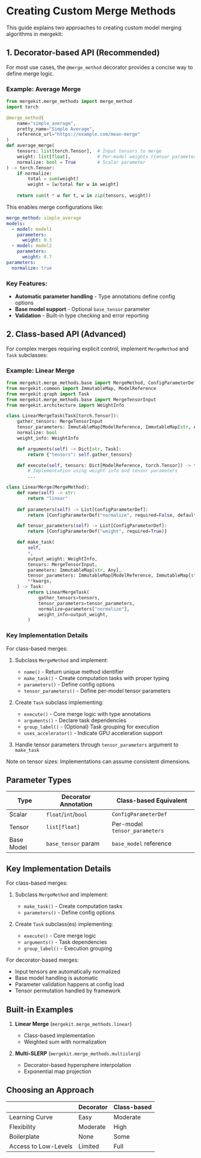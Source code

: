 # Creating Custom Merge Methods

This guide explains two approaches to creating custom model merging algorithms in mergekit:

## 1. Decorator-based API (Recommended)

For most use cases, the `@merge_method` decorator provides a concise way to define merge logic.

### Example: Average Merge

```python
from mergekit.merge_methods import merge_method
import torch

@merge_method(
    name="simple_average",
    pretty_name="Simple Average",
    reference_url="https://example.com/mean-merge"
)
def average_merge(
    tensors: list[torch.Tensor],  # Input tensors to merge
    weight: list[float],          # Per-model weights (tensor parameter)
    normalize: bool = True        # Scalar parameter
) -> torch.Tensor:
    if normalize:
        total = sum(weight)
        weight = [w/total for w in weight]
    
    return sum(t * w for t, w in zip(tensors, weight))
```

This enables merge configurations like:
```yaml
merge_method: simple_average
models:
  - model: model1
    parameters:
      weight: 0.3
  - model: model2
    parameters:
      weight: 0.7
parameters:
  normalize: true
```

### Key Features:
- **Automatic parameter handling** - Type annotations define config options
- **Base model support** - Optional `base_tensor` parameter
- **Validation** - Built-in type checking and error reporting

## 2. Class-based API (Advanced)

For complex merges requiring explicit control, implement `MergeMethod` and `Task` subclasses:

### Example: Linear Merge

```python
from mergekit.merge_methods.base import MergeMethod, ConfigParameterDef
from mergekit.common import ImmutableMap, ModelReference
from mergekit.graph import Task
from mergekit.merge_methods.base import MergeTensorInput
from mergekit.architecture import WeightInfo

class LinearMergeTask(Task[torch.Tensor]):
    gather_tensors: MergeTensorInput
    tensor_parameters: ImmutableMap[ModelReference, ImmutableMap[str, Any]]
    normalize: bool
    weight_info: WeightInfo

    def arguments(self) -> Dict[str, Task]:
        return {"tensors": self.gather_tensors}

    def execute(self, tensors: Dict[ModelReference, torch.Tensor]) -> torch.Tensor:
        # Implementation using weight info and tensor parameters
        ...

class LinearMerge(MergeMethod):
    def name(self) -> str:
        return "linear"
        
    def parameters(self) -> List[ConfigParameterDef]:
        return [ConfigParameterDef("normalize", required=False, default=True)]

    def tensor_parameters(self) -> List[ConfigParameterDef]:
        return [ConfigParameterDef("weight", required=True)]

    def make_task(
        self,
        *,
        output_weight: WeightInfo,
        tensors: MergeTensorInput,
        parameters: ImmutableMap[str, Any],
        tensor_parameters: ImmutableMap[ModelReference, ImmutableMap[str, Any]],
        **kwargs,
    ) -> Task:
        return LinearMergeTask(
            gather_tensors=tensors,
            tensor_parameters=tensor_parameters,
            normalize=parameters["normalize"],
            weight_info=output_weight,
        )
```

### Key Implementation Details
For class-based merges:
1. Subclass `MergeMethod` and implement:
   - `name()` - Return unique method identifier
   - `make_task()` - Create computation tasks with proper typing
   - `parameters()` - Define config options
   - `tensor_parameters()` - Define per-model tensor parameters
   
2. Create `Task` subclass implementing:
   - `execute()` - Core merge logic with type annotations
   - `arguments()` - Declare task dependencies
   - `group_label()` - (Optional) Task grouping for execution
   - `uses_accelerator()` - Indicate GPU acceleration support

3. Handle tensor parameters through `tensor_parameters` argument to `make_task`

Note on tensor sizes: Implementations can assume consistent dimensions.

## Parameter Types

| Type       | Decorator Annotation | Class-based Equivalent        |
| ---------- | -------------------- | ----------------------------- |
| Scalar     | `float`/`int`/`bool` | `ConfigParameterDef`          |
| Tensor     | `list[float]`        | Per-model `tensor_parameters` |
| Base Model | `base_tensor` param  | `base_model` reference        |

## Key Implementation Details

For class-based merges:
1. Subclass `MergeMethod` and implement:
   - `make_task()` - Create computation tasks
   - `parameters()` - Define config options
   
2. Create `Task` subclass(es) implementing:
   - `execute()` - Core merge logic
   - `arguments()` - Task dependencies
   - `group_label()` - Execution grouping

For decorator-based merges:
- Input tensors are automatically normalized
- Base model handling is automatic
- Parameter validation happens at config load
- Tensor permutation handled by framework

## Built-in Examples

1. **Linear Merge** (`mergekit.merge_methods.linear`)
   - Class-based implementation
   - Weighted sum with normalization

2. **Multi-SLERP** (`mergekit.merge_methods.multislerp`)  
   - Decorator-based hypersphere interpolation
   - Exponential map projection

## Choosing an Approach

|                      | Decorator | Class-based |
| -------------------- | --------- | ----------- |
| Learning Curve       | Easy      | Moderate    |
| Flexibility          | Moderate  | High        |
| Boilerplate          | None      | Some        |
| Access to Low-Levels | Limited   | Full        |
